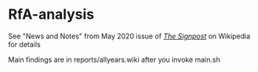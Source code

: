 # RfA-analysis
See "News and Notes" from May 2020 issue of [*The Signpost*](https://en.wikipedia.org/wiki/Wikipedia:Wikipedia_Signpost) on Wikipedia for details

Main findings are in reports/allyears.wiki after you invoke main.sh
